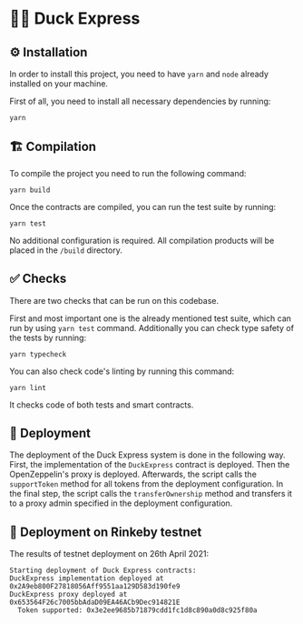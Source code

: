 # 🧙‍♂️ Duck Express

## ⚙️ Installation

In order to install this project, you need to have `yarn` and `node` already installed on your machine.

First of all, you need to install all necessary dependencies by running:
```shell
yarn
```

## 🏗 Compilation

To compile the project you need to run the following command:
```shell
yarn build
```

Once the contracts are compiled, you can run the test suite by running:
```shell
yarn test
```

No additional configuration is required. All compilation products will be placed in the `/build` directory.

## ✅ Checks

There are two checks that can be run on this codebase.

First and most important one is the already mentioned test suite, which can run by using `yarn test` command. Additionally you can check type safety of the tests by running:
```shell
yarn typecheck
```
You can also check code's linting by running this command:
```shell
yarn lint
```
It checks code of both tests and smart contracts.

## 🚀 Deployment

The deployment of the Duck Express system is done in the following way. First, the implementation of the `DuckExpress` contract is deployed. Then the OpenZeppelin's proxy is deployed. Afterwards, the script calls the `supportToken` method for all tokens from the deployment configuration. In the final step, the script calls the `transferOwnership` method and transfers it to a proxy admin specified in the deployment configuration.

## 📡 Deployment on Rinkeby testnet

The results of testnet deployment on 26th April 2021:
```
Starting deployment of Duck Express contracts:
DuckExpress implementation deployed at 0x2A9eb800F27818056Aff9551aa129D583d190fe9
DuckExpress proxy deployed at 0x653564F26c7005bbAdaD09EA46ACb9Dec914821E
  Token supported: 0x3e2ee9685b71879cdd1fc1d8c890a0d8c925f80a
```
